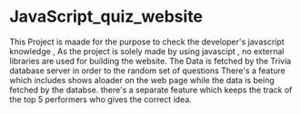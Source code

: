 # JavaScript_quiz_website
This Project is maade for the purpose to check the developer's javascript knowledge , As the project is solely made by using javascipt , no external libraries are used for building the website.
The Data is fetched by the Trivia database server in order to the random set of questions
There's a feature which includes shows aloader on the web page while the data is being fetched by the databse.
there's a separate feature which keeps the track of the top 5 performers who gives the correct idea.
